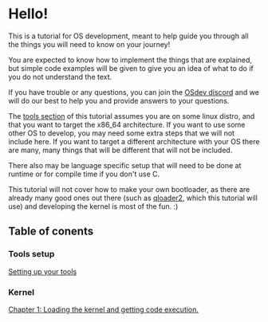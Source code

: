 # Hello!
This is a tutorial for OS development, meant to help guide you through all the things you will need to know on your journey!

You are expected to know how to implement the things that are explained, but simple code examples will be given to give you an idea of what to do if you do not understand the text.

If you have trouble or any questions, you can join the [OSdev discord](https://discord.gg/RnCtsqD) and we will do our best to help you and provide answers to your questions.

The [tools section](tools/chapter.md) of this tutorial assumes you are on some linux distro, and that you want to target the x86_64 architecture. If you want to use some other OS to develop, you may need some extra steps that we will not include here. If you want to target a different architecture with your OS there are many, many things that will be different that will not be included.

There also may be language specific setup that will need to be done at runtime or for compile time if you don't use C.

This tutorial will not cover how to make your own bootloader, as there are already many good ones out there (such as [qloader2](https://github.com/qloader2/qloader2), which this tutorial will use) and developing the kernel is most of the fun. :)

## Table of conents

### Tools setup
[Setting up your tools](tools/chapter.md)

### Kernel
[Chapter 1: Loading the kernel and getting code execution.](1/chapter.md)